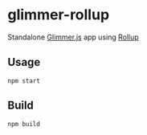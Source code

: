 # glimmer-rollup

Standalone [Glimmer.js](https://glimmerjs.com) app using [Rollup](https://rollupjs.org)

## Usage
```
npm start
```

## Build
```
npm build
```
